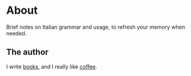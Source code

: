 # About

Brief notes on Italian grammar and usage, to refresh your memory when needed.

## The author

I write [books](https://dmpop.gumroad.com), and I really like [coffee]('https://www.paypal.com/paypalme/dmpop).